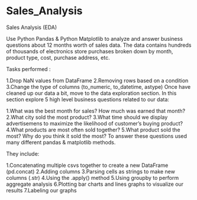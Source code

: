 # Sales_Analysis
Sales Analysis (EDA)

Use Python Pandas & Python Matplotlib to analyze and answer business questions about 12 months worth of sales data. The data contains hundreds of thousands of electronics store purchases broken down by month, product type, cost, purchase address, etc.

Tasks performed :

1.Drop NaN values from DataFrame
2.Removing rows based on a condition
3.Change the type of columns (to_numeric, to_datetime, astype)
Once have cleaned up our data a bit, move to the data exploration section. In this section explore 5 high level business questions related to our data:

1.What was the best month for sales? How much was earned that month?
2.What city sold the most product?
3.What time should we display advertisemens to maximize the likelihood of customer’s buying product?
4.What products are most often sold together?
5.What product sold the most? Why do you think it sold the most?
To answer these questions used many different pandas & matplotlib methods. 

They include:

1.Concatenating multiple csvs together to create a new DataFrame (pd.concat)
2.Adding columns
3.Parsing cells as strings to make new columns (.str)
4.Using the .apply() method
5.Using groupby to perform aggregate analysis
6.Plotting bar charts and lines graphs to visualize our results
7.Labeling our graphs
